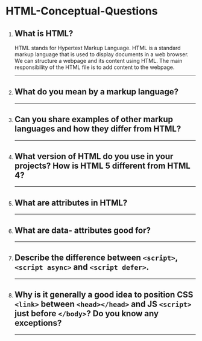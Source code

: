 # HTML-Conceptual-Questions

1.  ## What is HTML?

    HTML stands for Hypertext Markup Language. HTML is a standard markup language that is used to display documents in a web browser. We can structure a webpage and its content using HTML. The main responsibility of the HTML file is to add content to the webpage.

    ***

2.  ## What do you mean by a markup language?

    ***

3.  ## Can you share examples of other markup languages and how they differ from HTML?

    ***

4.  ## What version of HTML do you use in your projects? How is HTML 5 different from HTML 4?

    ***

5.  ## What are attributes in HTML?

    ***

6.  ## What are data- attributes good for?

    ***

7.  ## Describe the difference between `<script>`, `<script async>` and `<script defer>`.

    ***

8.  ## Why is it generally a good idea to position CSS `<link>` between `<head></head>` and JS `<script>` just before `</body>`? Do you know any exceptions?

    ***
